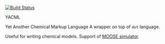 [![Build Status](https://travis-ci.org/dilawar/yacml.svg)](https://travis-ci.org/dilawar/yacml)

YACML

Yet Another Chemical Markup Language A wrapper on top of `dot` language. 

Useful for writing chemical models. Support of [MOOSE
simulator](https://moose.ncbs.res.in).


